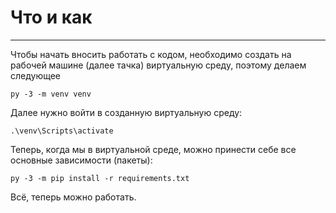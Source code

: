 # Что и как

___

Чтобы начать вносить работать с кодом, необходимо создать на рабочей машине (далее тачка) 
виртуальную среду, поэтому делаем следующее

    py -3 -m venv venv

Далее нужно войти в созданную виртуальную среду:

    .\venv\Scripts\activate

Теперь, когда мы в виртуальной среде, можно принести себе все основные зависимости (пакеты):

    py -3 -m pip install -r requirements.txt

Всё, теперь можно работать.
